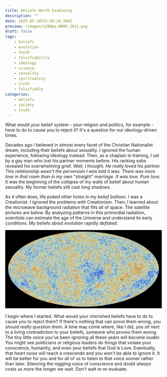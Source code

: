 ```yaml
---
title: Beliefs Worth Examining
description: ""
date: 2025-05-10T13:36:24.586Z
preview: /images/1280px-WMAP_2012.png
draft: false
tags:
    - beliefs
    - evolution
    - faith
    - falsifiability
    - ideology
    - science
    - sexuality
    - spirituality
    - truth
    - falsifiable
categories:
    - beliefs
    - society
    - truth
---
```

What would your belief system - your religion and politics, for example - have to do to cause you to reject it? It's a question for our ideology-driven times. 

Decades ago I believed in almost every facet of the Christian Nationalist dream, including their beliefs about sexuality. I ignored the human experience, following ideology instead. Then, as a chaplain in training, I sat by a gay man who lost his partner moments before. His racking sobs revealed his overwhelming grief. *Wait*, I thought. *He really loved his partner. This relationship wasn't the perversion I was told it was. There was more love in that room than in my own "straight" marriage. It was love. Pure love.* It was the beginning of the collapse of my walls of belief about human sexuality. My former beliefs still cast long shadows. 

As it often does, life poked other holes in my *belief balloon*. I was a Creationist. I ignored the problems with Creationism. Then, I learned about the microwave background radiation that fills all of space. The satellite pictures are below. By analyzing patterns in this primordial radiation, scientists can estimate the age of the Universe and understand its early conditions. My beliefs about evolution rapidly *deflated*.

![Cosmic Microwave Background Radiation](/images/blog/Cosmic_Microwave_Background_CMB.jpeg)

I begin where I started. What would your cherished beliefs have to do to cause you to reject them? If there's nothing that can prove them wrong, you should *really question them*. A time may come where, like I did, you sit next to a living contradiction to your beliefs, someone who proves them wrong. The tiny little voice you've been ignoring all these years will become louder. You might see politicians or religious leaders do things that violate your conscience, humanity, and even your beliefs that God is Love. Eventually, that *heart noise* will reach a crescendo and you won't be able to ignore it. It will be better for you and for all of us to listen to that voice sooner rather than later. Silencing the niggling voice of conscience and doubt *always costs us more* the longer we wait. Don't wait to re-evaluate. 
 
